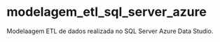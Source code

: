 # modelagem_etl_sql_server_azure
Modelaagem ETL de dados realizada no SQL Server Azure Data Studio.
